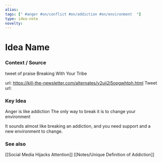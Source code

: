 ```yaml
---
alias: 
tags: [" #anger #on/conflict #on/addiction #on/environment  "]
type: idea-note
novelty: 
---
```

# Idea Name

### Context / Source
tweet of praise
Breaking With Your Tribe

url: https://kill-the-newsletter.com/alternates/y2uii2j5opgwhtph.html
Tweet url: 

### Key Idea

Anger is like addiction
The only way to break it is to change your environment

It sounds almost like breaking an addiction, and you need support and a new environment to change.

### See also
[[Social Media Hijacks Attention]]
[[Notes/Unique Definition of Addiction]]